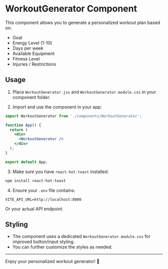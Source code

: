 
# WorkoutGenerator Component

This component allows you to generate a personalized workout plan based on:

- Goal
- Energy Level (1-10)
- Days per week
- Available Equipment
- Fitness Level
- Injuries / Restrictions

## Usage

1. Place `WorkoutGenerator.jsx` and `WorkoutGenerator.module.css` in your component folder.

2. Import and use the component in your app:

```jsx
import WorkoutGenerator from './components/WorkoutGenerator';

function App() {
  return (
    <div>
      <WorkoutGenerator />
    </div>
  );
}

export default App;
```

3. Make sure you have `react-hot-toast` installed:

```bash
npm install react-hot-toast
```

4. Ensure your `.env` file contains:

```
VITE_API_URL=http://localhost:8000
```

Or your actual API endpoint.

## Styling

- The component uses a dedicated `WorkoutGenerator.module.css` for improved button/input styling.
- You can further customize the styles as needed.

---

Enjoy your personalized workout generator! 🚀
